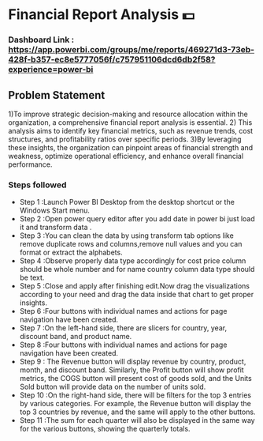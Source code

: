 # Financial Report Analysis 💵
### Dashboard Link : https://app.powerbi.com/groups/me/reports/469271d3-73eb-428f-b357-ec8e5777056f/c757951106dcd6db2f58?experience=power-bi
## Problem Statement
1)To improve strategic decision-making and resource allocation within the organization, a comprehensive financial report analysis is essential.
2) This analysis aims to identify key financial metrics, such as revenue trends, cost structures, and profitability ratios over specific periods.
3)By leveraging these insights, the organization can pinpoint areas of financial strength and weakness, optimize operational efficiency, and enhance overall financial performance. 
### Steps followed 
- Step 1 :Launch Power BI Desktop from the desktop shortcut or the Windows Start menu.
- Step 2 :Open power query editor after you add date in power bi just load it and transform data .
- Step 3 :You can clean the data by using transform tab options like remove duplicate rows and columns,remove null values and you can format or extract the alphabets.
- Step 4 :Observe properly data type accordingly for cost price column should be whole number and for name country column data type should be text.
- Step 5 :Close and apply after finishing edit.Now drag the visualizations according to your need and drag the data inside that chart to get proper insights.
- Step 6 :Four buttons with individual names and actions for page navigation have been created.
- Step 7 :On the left-hand side, there are slicers for country, year, discount band, and product name.
- Step 8 :Four buttons with individual names and actions for page navigation have been created.
- Step 9 : The Revenue button will display revenue by country, product, month, and discount band. Similarly, the Profit button will show profit metrics, the COGS button will present cost of goods sold, and the Units Sold button will provide data on the number of units sold.
- Step 10 :On the right-hand side, there will be filters for the top 3 entries by various categories. For example, the Revenue button will display the top 3 countries by revenue, and the same will apply to the other buttons.
- Step 11 :The sum for each quarter will also be displayed in the same way for the various buttons, showing the quarterly totals.
